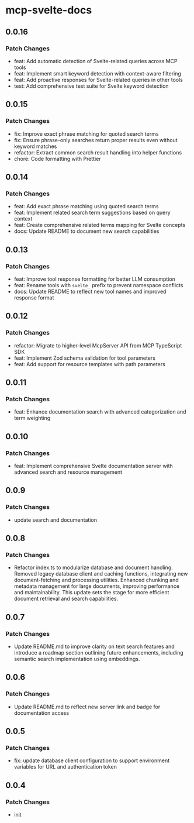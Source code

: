 # mcp-svelte-docs

## 0.0.16

### Patch Changes

- feat: Add automatic detection of Svelte-related queries across MCP
  tools
- feat: Implement smart keyword detection with context-aware filtering
- feat: Add proactive responses for Svelte-related queries in other
  tools
- test: Add comprehensive test suite for Svelte keyword detection

## 0.0.15

### Patch Changes

- fix: Improve exact phrase matching for quoted search terms
- fix: Ensure phrase-only searches return proper results even without
  keyword matches
- refactor: Extract common search result handling into helper
  functions
- chore: Code formatting with Prettier

## 0.0.14

### Patch Changes

- feat: Add exact phrase matching using quoted search terms
- feat: Implement related search term suggestions based on query
  context
- feat: Create comprehensive related terms mapping for Svelte concepts
- docs: Update README to document new search capabilities

## 0.0.13

### Patch Changes

- feat: Improve tool response formatting for better LLM consumption
- feat: Rename tools with `svelte_` prefix to prevent namespace
  conflicts
- docs: Update README to reflect new tool names and improved response
  format

## 0.0.12

### Patch Changes

- refactor: Migrate to higher-level McpServer API from MCP TypeScript
  SDK
- feat: Implement Zod schema validation for tool parameters
- feat: Add support for resource templates with path parameters

## 0.0.11

### Patch Changes

- feat: Enhance documentation search with advanced categorization and
  term weighting

## 0.0.10

### Patch Changes

- feat: Implement comprehensive Svelte documentation server with
  advanced search and resource management

## 0.0.9

### Patch Changes

- update search and documentation

## 0.0.8

### Patch Changes

- Refactor index.ts to modularize database and document handling.
  Removed legacy database client and caching functions, integrating
  new document-fetching and processing utilities. Enhanced chunking
  and metadata management for large documents, improving performance
  and maintainability. This update sets the stage for more efficient
  document retrieval and search capabilities.

## 0.0.7

### Patch Changes

- Update README.md to improve clarity on text search features and
  introduce a roadmap section outlining future enhancements, including
  semantic search implementation using embeddings.

## 0.0.6

### Patch Changes

- Update README.md to reflect new server link and badge for
  documentation access

## 0.0.5

### Patch Changes

- fix: update database client configuration to support environment
  variables for URL and authentication token

## 0.0.4

### Patch Changes

- init
